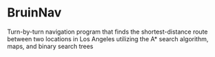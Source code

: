 # BruinNav
Turn-by-turn navigation program that finds the shortest-distance route between two locations in Los Angeles utilizing the A* search algorithm, maps, and binary search trees
